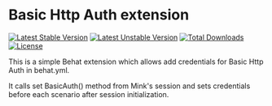 # Basic Http Auth extension

[![Latest Stable Version](https://poser.pugx.org/kyvour/basic-http-auth-extension/v/stable)](https://packagist.org/packages/kyvour/basic-http-auth-extension)
[![Latest Unstable Version](https://poser.pugx.org/kyvour/basic-http-auth-extension/v/unstable)](https://packagist.org/packages/kyvour/basic-http-auth-extension)
[![Total Downloads](https://poser.pugx.org/kyvour/basic-http-auth-extension/downloads)](https://packagist.org/packages/kyvour/basic-http-auth-extension)
[![License](https://poser.pugx.org/kyvour/basic-http-auth-extension/license)](https://packagist.org/packages/kyvour/basic-http-auth-extension)


This is a simple Behat extension which allows add credentials for Basic
Http Auth in behat.yml.

It calls set BasicAuth() method from Mink's session and sets credentials
before each scenario after session initialization.
